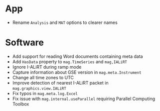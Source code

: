 # App

- Rename `Analysis` and `MAT` options to clearer names

# Software

- Add support for reading Word documents containing meta data
- Add `HasData` property to `mag.TimeSeries` and `mag,IALiRT`
- Ignore I-ALiRT during ramp mode
- Capture information about GSE version in `mag.meta.Instrument`
- Change all time zones to UTC
- Improve detection of nearest I-ALiRT packet in `mag.graphics.view.IALiRT`
- Fix typos in `mag.meta.log.Excel`
- Fix issue with `mag.internal.useParallel` requiring Parallel Computing Toolbox
